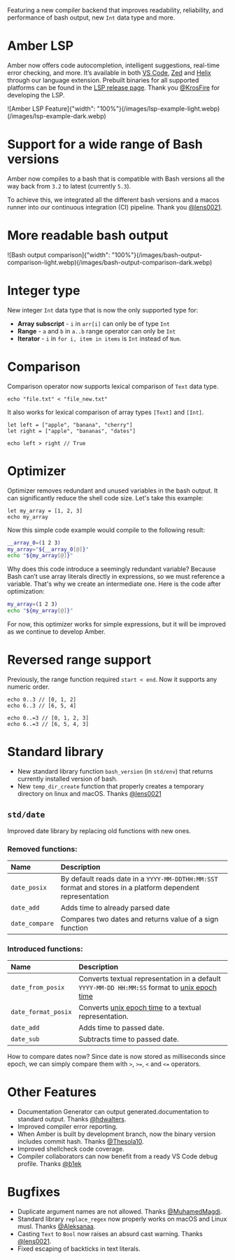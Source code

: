 Featuring a new compiler backend that improves readability, reliability, and performance of bash output, new `Int` data type and more.

# Amber LSP

Amber now offers code autocompletion, intelligent suggestions, real-time error checking, and more. It’s available in both [VS Code](https://marketplace.visualstudio.com/items?itemName=amber-lsp-publisher.amber-lsp), [Zed](https://zed.dev/extensions/amber) and [Helix](https://github.com/helix-editor/helix) through our language extension. Prebuilt binaries for all supported platforms can be found in the [LSP release page](https://github.com/amber-lang/amber-lsp/releases). Thank you [@KrosFire](https://github.com/KrosFire) for developing the LSP.

![Amber LSP Feature]{"width": "100%"}(/images/lsp-example-light.webp)(/images/lsp-example-dark.webp)

# Support for a wide range of Bash versions

Amber now compiles to a bash that is compatible with Bash versions all the way back from `3.2` to latest (currently `5.3`).

To achieve this, we integrated all the different bash versions and a macos runner into our continuous integration (CI) pipeline. Thank you [@lens0021](https://github.com/lens0021).

# More readable bash output

![Bash output comparison]{"width": "100%"}(/images/bash-output-comparison-light.webp)(/images/bash-output-comparison-dark.webp)

# Integer type

New integer `Int` data type that is now the only supported type for:
- **Array subscript** - `i` in `arr[i]` can only be of type `Int`
- **Range** - `a` and `b` in `a..b` range operator can only be `Int`
- **Iterator** - `i` in `for i, item in items` is `Int` instead of `Num`.

# Comparison

Comparison operator now supports lexical comparison of `Text` data type.

```ab
echo "file.txt" < "file_new.txt"
```

It also works for lexical comparison of array types `[Text]` and `[Int]`.

```ab
let left = ["apple", "banana", "cherry"]
let right = ["apple", "bananas", "dates"]

echo left > right // True
```


# Optimizer

Optimizer removes redundant and unused variables in the bash output. It can significantly reduce the shell code size. Let's take this example:

```ab
let my_array = [1, 2, 3]
echo my_array
```

Now this simple code example would compile to the following result:

```sh
__array_0=(1 2 3)
my_array="${__array_0[@]}"
echo "${my_array[@]}"
```

Why does this code introduce a seemingly redundant variable? Because Bash can’t use array literals directly in expressions, so we must reference a variable. That's why we create an intermediate one. Here is the code after optimization:

```sh
my_array=(1 2 3)
echo "${my_array[@]}"
```

For now, this optimizer works for simple expressions, but it will be improved as we continue to develop Amber.

# Reversed range support

Previously, the range function required `start < end`. Now it supports any numeric order.

```ab
echo 0..3 // [0, 1, 2]
echo 6..3 // [6, 5, 4]

echo 0..=3 // [0, 1, 2, 3]
echo 6..=3 // [6, 5, 4, 3]
```

# Standard library

- New standard library function `bash_version` (in `std/env`) that returns currently installed version of bash.
- New `temp_dir_create` function that properly creates a temporary directory on linux and macOS. Thanks [@lens0021](https://github.com/lens0021)

## `std/date`

Improved date library by replacing old functions with new ones.

### Removed functions:

| Name | Description |
|:--|:--|
| `date_posix` | By default reads date in a  `YYYY-MM-DDTHH:MM:SST` format and stores in a platform dependent representation |
| `date_add` | Adds time to already parsed date |
| `date_compare` | Compares two dates and returns value of a sign function |

### Introduced functions:

| Name | Description |
|:--|:--|
| `date_from_posix` | Converts textual representation in a default `YYYY-MM-DD HH:MM:SS` format to [unix epoch time](https://en.wikipedia.org/wiki/Unix_time) |
| `date_format_posix` | Converts [unix epoch time](https://en.wikipedia.org/wiki/Unix_time) to a textual representation. |
| `date_add` | Adds time to passed date. |
| `date_sub` | Subtracts time to passed date. |

How to compare dates now? Since date is now stored as milliseconds since epoch, we can simply compare them with `>`, `>=`, `<` and `<=` operators.

# Other Features

- Documentation Generator can output generated.documentation to standard output. Thanks [@hdwalters](https://github.com/hdwalters).
- Improved compiler error reporting.
- When Amber is built by development branch, now the binary version includes commit hash. Thanks [@Thesola10](https://github.com/Thesola10).
- Improved shellcheck code coverage.
- Compiler collaborators can now benefit from a ready VS Code debug profile. Thanks [@b1ek](https://github.com/b1ek)

# Bugfixes

- Duplicate argument names are not allowed. Thanks [@MuhamedMagdi](https://github.com/MuhamedMagdi).
- Standard library `replace_regex` now properly works on macOS and Linux musl. Thanks [@Aleksanaa](https://github.com/Aleksanaa).
- Casting `Text` to `Bool` now raises an absurd cast warning. Thanks [@lens0021](https://github.com/lens0021).
- Fixed escaping of backticks in text literals.
